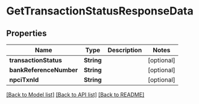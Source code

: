 # GetTransactionStatusResponseData

## Properties
Name | Type | Description | Notes
------------ | ------------- | ------------- | -------------
**transactionStatus** | **String** |  | [optional] 
**bankReferenceNumber** | **String** |  | [optional] 
**npciTxnId** | **String** |  | [optional] 

[[Back to Model list]](../README.md#models) [[Back to API list]](../README.md#api-endpoints) [[Back to README]](../README.md)


